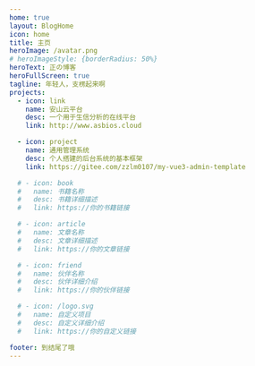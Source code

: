 ```yaml
---
home: true
layout: BlogHome
icon: home
title: 主页
heroImage: /avatar.png
# heroImageStyle: {borderRadius: 50%}
heroText: 正の博客
heroFullScreen: true
tagline: 年轻人，支楞起来啊
projects:
  - icon: link
    name: 安山云平台
    desc: 一个用于生信分析的在线平台
    link: http://www.asbios.cloud

  - icon: project
    name: 通用管理系统
    desc: 个人搭建的后台系统的基本框架
    link: https://gitee.com/zzlm0107/my-vue3-admin-template

  # - icon: book
  #   name: 书籍名称
  #   desc: 书籍详细描述
  #   link: https://你的书籍链接

  # - icon: article
  #   name: 文章名称
  #   desc: 文章详细描述
  #   link: https://你的文章链接

  # - icon: friend
  #   name: 伙伴名称
  #   desc: 伙伴详细介绍
  #   link: https://你的伙伴链接

  # - icon: /logo.svg
  #   name: 自定义项目
  #   desc: 自定义详细介绍
  #   link: https://你的自定义链接

footer: 到结尾了哦
---
```


